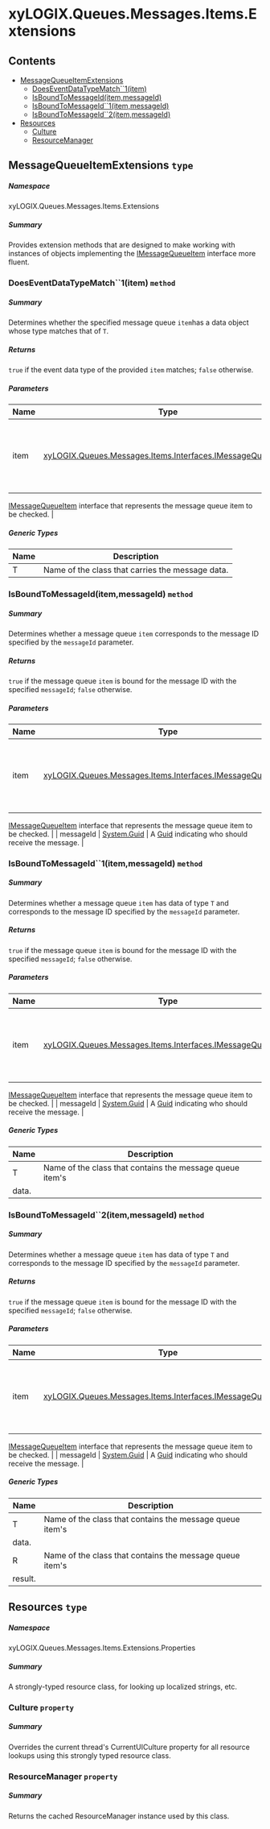 <a name='assembly'></a>
# xyLOGIX.Queues.Messages.Items.Extensions

## Contents

- [MessageQueueItemExtensions](#T-xyLOGIX-Queues-Messages-Items-Extensions-MessageQueueItemExtensions 'xyLOGIX.Queues.Messages.Items.Extensions.MessageQueueItemExtensions')
  - [DoesEventDataTypeMatch\`\`1(item)](#M-xyLOGIX-Queues-Messages-Items-Extensions-MessageQueueItemExtensions-DoesEventDataTypeMatch``1-xyLOGIX-Queues-Messages-Items-Interfaces-IMessageQueueItem- 'xyLOGIX.Queues.Messages.Items.Extensions.MessageQueueItemExtensions.DoesEventDataTypeMatch``1(xyLOGIX.Queues.Messages.Items.Interfaces.IMessageQueueItem)')
  - [IsBoundToMessageId(item,messageId)](#M-xyLOGIX-Queues-Messages-Items-Extensions-MessageQueueItemExtensions-IsBoundToMessageId-xyLOGIX-Queues-Messages-Items-Interfaces-IMessageQueueItem,System-Guid- 'xyLOGIX.Queues.Messages.Items.Extensions.MessageQueueItemExtensions.IsBoundToMessageId(xyLOGIX.Queues.Messages.Items.Interfaces.IMessageQueueItem,System.Guid)')
  - [IsBoundToMessageId\`\`1(item,messageId)](#M-xyLOGIX-Queues-Messages-Items-Extensions-MessageQueueItemExtensions-IsBoundToMessageId``1-xyLOGIX-Queues-Messages-Items-Interfaces-IMessageQueueItem,System-Guid- 'xyLOGIX.Queues.Messages.Items.Extensions.MessageQueueItemExtensions.IsBoundToMessageId``1(xyLOGIX.Queues.Messages.Items.Interfaces.IMessageQueueItem,System.Guid)')
  - [IsBoundToMessageId\`\`2(item,messageId)](#M-xyLOGIX-Queues-Messages-Items-Extensions-MessageQueueItemExtensions-IsBoundToMessageId``2-xyLOGIX-Queues-Messages-Items-Interfaces-IMessageQueueItem,System-Guid- 'xyLOGIX.Queues.Messages.Items.Extensions.MessageQueueItemExtensions.IsBoundToMessageId``2(xyLOGIX.Queues.Messages.Items.Interfaces.IMessageQueueItem,System.Guid)')
- [Resources](#T-xyLOGIX-Queues-Messages-Items-Extensions-Properties-Resources 'xyLOGIX.Queues.Messages.Items.Extensions.Properties.Resources')
  - [Culture](#P-xyLOGIX-Queues-Messages-Items-Extensions-Properties-Resources-Culture 'xyLOGIX.Queues.Messages.Items.Extensions.Properties.Resources.Culture')
  - [ResourceManager](#P-xyLOGIX-Queues-Messages-Items-Extensions-Properties-Resources-ResourceManager 'xyLOGIX.Queues.Messages.Items.Extensions.Properties.Resources.ResourceManager')

<a name='T-xyLOGIX-Queues-Messages-Items-Extensions-MessageQueueItemExtensions'></a>
## MessageQueueItemExtensions `type`

##### Namespace

xyLOGIX.Queues.Messages.Items.Extensions

##### Summary

Provides extension methods that are designed to make working with
instances of objects implementing the
[IMessageQueueItem](#T-xyLOGIX-Queues-Messages-Interfaces-IMessageQueueItem 'xyLOGIX.Queues.Messages.Interfaces.IMessageQueueItem')
interface more fluent.

<a name='M-xyLOGIX-Queues-Messages-Items-Extensions-MessageQueueItemExtensions-DoesEventDataTypeMatch``1-xyLOGIX-Queues-Messages-Items-Interfaces-IMessageQueueItem-'></a>
### DoesEventDataTypeMatch\`\`1(item) `method`

##### Summary

Determines whether the specified message queue
`item`has a data object whose type matches that of
`T`.

##### Returns

`true` if the event data type of the provided
`item` matches; `false` otherwise.

##### Parameters

| Name | Type | Description |
| ---- | ---- | ----------- |
| item | [xyLOGIX.Queues.Messages.Items.Interfaces.IMessageQueueItem](#T-xyLOGIX-Queues-Messages-Items-Interfaces-IMessageQueueItem 'xyLOGIX.Queues.Messages.Items.Interfaces.IMessageQueueItem') | Reference to an instance of an object that implements the
[IMessageQueueItem](#T-xyLOGIX-Queues-Messages-Items-Interfaces-IMessageQueueItem 'xyLOGIX.Queues.Messages.Items.Interfaces.IMessageQueueItem') interface that represents the
message queue item to be checked. |

##### Generic Types

| Name | Description |
| ---- | ----------- |
| T | Name of the class that carries the message data. |

<a name='M-xyLOGIX-Queues-Messages-Items-Extensions-MessageQueueItemExtensions-IsBoundToMessageId-xyLOGIX-Queues-Messages-Items-Interfaces-IMessageQueueItem,System-Guid-'></a>
### IsBoundToMessageId(item,messageId) `method`

##### Summary

Determines whether a message queue `item` corresponds to the
message ID specified by the `messageId` parameter.

##### Returns

`true` if the message queue `item` is bound
for the message ID with the specified `messageId`;
`false` otherwise.

##### Parameters

| Name | Type | Description |
| ---- | ---- | ----------- |
| item | [xyLOGIX.Queues.Messages.Items.Interfaces.IMessageQueueItem](#T-xyLOGIX-Queues-Messages-Items-Interfaces-IMessageQueueItem 'xyLOGIX.Queues.Messages.Items.Interfaces.IMessageQueueItem') | Reference to an instance of an object that implements the
[IMessageQueueItem](#T-xyLOGIX-Queues-Messages-Items-Interfaces-IMessageQueueItem 'xyLOGIX.Queues.Messages.Items.Interfaces.IMessageQueueItem') interface that represents the
message queue item to be checked. |
| messageId | [System.Guid](http://msdn.microsoft.com/query/dev14.query?appId=Dev14IDEF1&l=EN-US&k=k:System.Guid 'System.Guid') | A [Guid](http://msdn.microsoft.com/query/dev14.query?appId=Dev14IDEF1&l=EN-US&k=k:System.Guid 'System.Guid') indicating who should receive the message. |

<a name='M-xyLOGIX-Queues-Messages-Items-Extensions-MessageQueueItemExtensions-IsBoundToMessageId``1-xyLOGIX-Queues-Messages-Items-Interfaces-IMessageQueueItem,System-Guid-'></a>
### IsBoundToMessageId\`\`1(item,messageId) `method`

##### Summary

Determines whether a message queue `item` has data
of type `T` and corresponds to the message ID specified
by the `messageId` parameter.

##### Returns

`true` if the message queue `item`
is bound for the message ID with the specified `messageId`;
`false` otherwise.

##### Parameters

| Name | Type | Description |
| ---- | ---- | ----------- |
| item | [xyLOGIX.Queues.Messages.Items.Interfaces.IMessageQueueItem](#T-xyLOGIX-Queues-Messages-Items-Interfaces-IMessageQueueItem 'xyLOGIX.Queues.Messages.Items.Interfaces.IMessageQueueItem') | Reference to an instance of an object that implements the
[IMessageQueueItem](#T-xyLOGIX-Queues-Messages-Items-Interfaces-IMessageQueueItem 'xyLOGIX.Queues.Messages.Items.Interfaces.IMessageQueueItem') interface that represents the
message queue item to be checked. |
| messageId | [System.Guid](http://msdn.microsoft.com/query/dev14.query?appId=Dev14IDEF1&l=EN-US&k=k:System.Guid 'System.Guid') | A [Guid](http://msdn.microsoft.com/query/dev14.query?appId=Dev14IDEF1&l=EN-US&k=k:System.Guid 'System.Guid') indicating who should
receive the message. |

##### Generic Types

| Name | Description |
| ---- | ----------- |
| T | Name of the class that contains the message queue item's
data. |

<a name='M-xyLOGIX-Queues-Messages-Items-Extensions-MessageQueueItemExtensions-IsBoundToMessageId``2-xyLOGIX-Queues-Messages-Items-Interfaces-IMessageQueueItem,System-Guid-'></a>
### IsBoundToMessageId\`\`2(item,messageId) `method`

##### Summary

Determines whether a message queue `item` has data
of type `T` and corresponds to the message ID specified
by the `messageId` parameter.

##### Returns

`true` if the message queue `item` is bound
for the message ID with the specified `messageId`;
`false` otherwise.

##### Parameters

| Name | Type | Description |
| ---- | ---- | ----------- |
| item | [xyLOGIX.Queues.Messages.Items.Interfaces.IMessageQueueItem](#T-xyLOGIX-Queues-Messages-Items-Interfaces-IMessageQueueItem 'xyLOGIX.Queues.Messages.Items.Interfaces.IMessageQueueItem') | Reference to an instance of an object that implements the
[IMessageQueueItem](#T-xyLOGIX-Queues-Messages-Items-Interfaces-IMessageQueueItem 'xyLOGIX.Queues.Messages.Items.Interfaces.IMessageQueueItem') interface that represents the
message queue item to be checked. |
| messageId | [System.Guid](http://msdn.microsoft.com/query/dev14.query?appId=Dev14IDEF1&l=EN-US&k=k:System.Guid 'System.Guid') | A [Guid](http://msdn.microsoft.com/query/dev14.query?appId=Dev14IDEF1&l=EN-US&k=k:System.Guid 'System.Guid') indicating who should
receive the message. |

##### Generic Types

| Name | Description |
| ---- | ----------- |
| T | Name of the class that contains the message queue item's
data. |
| R | Name of the class that contains the message queue item's
result. |

<a name='T-xyLOGIX-Queues-Messages-Items-Extensions-Properties-Resources'></a>
## Resources `type`

##### Namespace

xyLOGIX.Queues.Messages.Items.Extensions.Properties

##### Summary

A strongly-typed resource class, for looking up localized strings, etc.

<a name='P-xyLOGIX-Queues-Messages-Items-Extensions-Properties-Resources-Culture'></a>
### Culture `property`

##### Summary

Overrides the current thread's CurrentUICulture property for all
  resource lookups using this strongly typed resource class.

<a name='P-xyLOGIX-Queues-Messages-Items-Extensions-Properties-Resources-ResourceManager'></a>
### ResourceManager `property`

##### Summary

Returns the cached ResourceManager instance used by this class.
